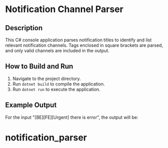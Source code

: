# Notification Channel Parser

## Description

This C# console application parses notification titles to identify and list relevant notification channels. Tags enclosed in square brackets are parsed, and only valid channels are included in the output.

## How to Build and Run

1. Navigate to the project directory.
2. Run `dotnet build` to compile the application.
3. Run `dotnet run` to execute the application.

## Example Output

For the input "[BE][FE][Urgent] there is error", the output will be:
# notification_parser
